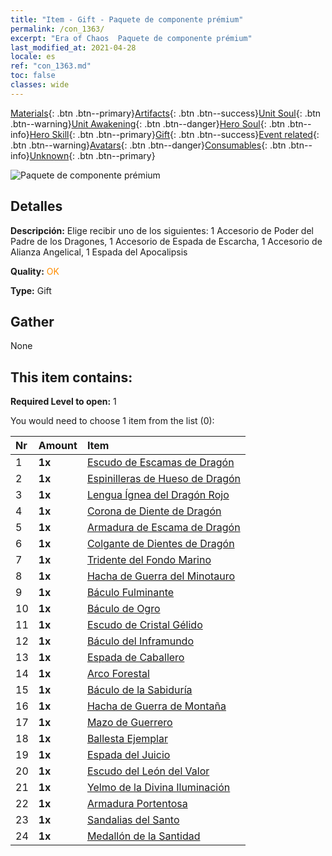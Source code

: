 ```yaml
---
title: "Item - Gift - Paquete de componente prémium"
permalink: /con_1363/
excerpt: "Era of Chaos  Paquete de componente prémium"
last_modified_at: 2021-04-28
locale: es
ref: "con_1363.md"
toc: false
classes: wide
---
```

 [Materials](/ItemsES/){: .btn .btn--primary}[Artifacts](/ItemsES/Artifacts/){: .btn .btn--success}[Unit Soul](/ItemsES/UnitSoul/){: .btn .btn--warning}[Unit Awakening](/ItemsES/UnitAwakening/){: .btn .btn--danger}[Hero Soul](/ItemsES/HeroSoul/){: .btn .btn--info}[Hero Skill](/ItemsES/HeroSkill/){: .btn .btn--primary}[Gift](/ItemsES/Gift/){: .btn .btn--success}[Event related](/ItemsES/Events/){: .btn .btn--warning}[Avatars](/ItemsES/Avatars/){: .btn .btn--danger}[Consumables](/ItemsES/Consumables/){: .btn .btn--info}[Unknown](/ItemsES/Unknown/){: .btn .btn--primary}

 ![Paquete de componente prémium](/images/t/i_907046.png)

## Detalles
 **Descripción:** Elige recibir uno de los siguientes: 1 Accesorio de Poder del Padre de los Dragones, 1 Accesorio de Espada de Escarcha, 1 Accesorio de Alianza Angelical, 1 Espada del Apocalipsis

 **Quality:** <span style="color: #FF8C00">OK</span>

 **Type:** Gift

## Gather

  None

## This item contains:

 **Required Level to open:** 1

 You would need to choose 1 item from the list (0):

  | Nr | Amount |     Item    |
  |:---|:-------|:------------|
  | 1 |  **1x** | [Escudo de Escamas de Dragón](/ItemsES/art_144/) |  | 
  | 2 |  **1x** | [Espinilleras de Hueso de Dragón](/ItemsES/art_145/) |  | 
  | 3 |  **1x** | [Lengua Ígnea del Dragón Rojo](/ItemsES/art_146/) |  | 
  | 4 |  **1x** | [Corona de Diente de Dragón](/ItemsES/art_147/) |  | 
  | 5 |  **1x** | [Armadura de Escama de Dragón](/ItemsES/art_148/) |  | 
  | 6 |  **1x** | [Colgante de Dientes de Dragón](/ItemsES/art_149/) |  | 
  | 7 |  **1x** | [Tridente del Fondo Marino](/ItemsES/art_160/) |  | 
  | 8 |  **1x** | [Hacha de Guerra del Minotauro](/ItemsES/art_161/) |  | 
  | 9 |  **1x** | [Báculo Fulminante](/ItemsES/art_162/) |  | 
  | 10 |  **1x** | [Báculo de Ogro](/ItemsES/art_163/) |  | 
  | 11 |  **1x** | [Escudo de Cristal Gélido](/ItemsES/art_164/) |  | 
  | 12 |  **1x** | [Báculo del Inframundo](/ItemsES/art_165/) |  | 
  | 13 |  **1x** | [Espada de Caballero](/ItemsES/art_166/) |  | 
  | 14 |  **1x** | [Arco Forestal](/ItemsES/art_167/) |  | 
  | 15 |  **1x** | [Báculo de la Sabiduría](/ItemsES/art_168/) |  | 
  | 16 |  **1x** | [Hacha de Guerra de Montaña](/ItemsES/art_169/) |  | 
  | 17 |  **1x** | [Mazo de Guerrero](/ItemsES/art_170/) |  | 
  | 18 |  **1x** | [Ballesta Ejemplar](/ItemsES/art_171/) |  | 
  | 19 |  **1x** | [Espada del Juicio](/ItemsES/art_150/) |  | 
  | 20 |  **1x** | [Escudo del León del Valor](/ItemsES/art_151/) |  | 
  | 21 |  **1x** | [Yelmo de la Divina Iluminación](/ItemsES/art_152/) |  | 
  | 22 |  **1x** | [Armadura Portentosa](/ItemsES/art_153/) |  | 
  | 23 |  **1x** | [Sandalias del Santo](/ItemsES/art_154/) |  | 
  | 24 |  **1x** | [Medallón de la Santidad](/ItemsES/art_155/) |  | 
